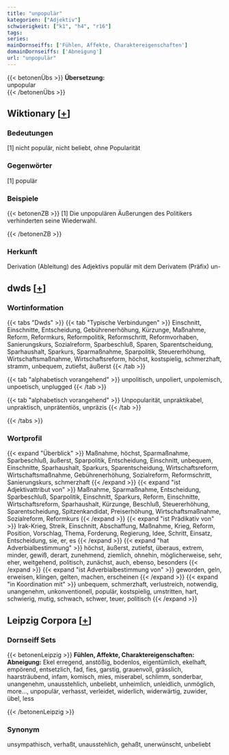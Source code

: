 ```yaml
---
title: "unpopulär"
kategorien: ["Adjektiv"]
schwierigkeit: ["k1", "h4", "r16"]
tags:
series:
mainDornseiffs: ['Fühlen, Affekte, Charaktereigenschaften']
domainDornseiffs: ['Abneigung']
url: "unpopulär"
---
```


{{< betonenÜbs >}}
**Übersetzung:**  
unpopular  
{{< /betonenÜbs >}}

## Wiktionary [[+](https://de.wiktionary.org/wiki/unpopulär)]

### Bedeutungen
[1] nicht populär, nicht beliebt, ohne Popularität  

### Gegenwörter
[1] populär  

### Beispiele
{{< betonenZB >}}
[1] Die unpopulären Äußerungen des Politikers verhinderten seine Wiederwahl.  

{{< /betonenZB >}}
### Herkunft
Derivation (Ableitung) des Adjektivs populär mit dem Derivatem (Präfix) un-  



## dwds [[+](https://www.dwds.de/wb/unpopulär)]

### Wortinformation
{{< tabs "Dwds" >}}
{{< tab "Typische Verbindungen" >}}
Einschnitt, Einschnitte, Entscheidung, Gebührenerhöhung, Kürzunge, Maßnahme, Reform, Reformkurs, Reformpolitik, Reformschritt, Reformvorhaben, Sanierungskurs, Sozialreform, Sparbeschluß, Sparen, Sparentscheidung, Sparhaushalt, Sparkurs, Sparmaßnahme, Sparpolitik, Steuererhöhung, Wirtschaftsmaßnahme, Wirtschaftsreform, höchst, kostspielig, schmerzhaft, stramm, unbequem, zutiefst, äußerst
{{< /tab >}}

{{< tab "alphabetisch vorangehend" >}}
unpolitisch, unpoliert, unpolemisch, unpoetisch, unplugged
{{< /tab >}}

{{< tab "alphabetisch vorangehend" >}}
Unpopularität, unpraktikabel, unpraktisch, unprätentiös, unpräzis
{{< /tab >}}

{{< /tabs >}}

### Wortprofil
{{< expand "Überblick" >}} Maßnahme, höchst, Sparmaßnahme, Sparbeschluß, äußerst, Sparpolitik, Entscheidung, Einschnitt, unbequem, Einschnitte, Sparhaushalt, Sparkurs, Sparentscheidung, Wirtschaftsreform, Wirtschaftsmaßnahme, Gebührenerhöhung, Sozialreform, Reformschritt, Sanierungskurs, schmerzhaft {{< /expand >}}
{{< expand "ist Adjektivattribut von" >}} Maßnahme, Sparmaßnahme, Entscheidung, Sparbeschluß, Sparpolitik, Einschnitt, Sparkurs, Reform, Einschnitte, Wirtschaftsreform, Sparhaushalt, Kürzunge, Beschluß, Steuererhöhung, Sparentscheidung, Spitzenkandidat, Preiserhöhung, Wirtschaftsmaßnahme, Sozialreform, Reformkurs {{< /expand >}}
{{< expand "ist Prädikativ von" >}} Irak-Krieg, Streik, Einschnitt, Abschaffung, Maßnahme, Krieg, Reform, Position, Vorschlag, Thema, Forderung, Regierung, Idee, Schritt, Einsatz, Entscheidung, sie, er, es {{< /expand >}}
{{< expand "hat Adverbialbestimmung" >}} höchst, äußerst, zutiefst, überaus, extrem, minder, gewiß, derart, zunehmend, ziemlich, ohnehin, möglicherweise, sehr, eher, weitgehend, politisch, zunächst, auch, ebenso, besonders {{< /expand >}}
{{< expand "ist Adverbialbestimmung von" >}} geworden, geln, erweisen, klingen, gelten, machen, erscheinen {{< /expand >}}
{{< expand "in Koordination mit" >}} unbequem, schmerzhaft, verlustreich, notwendig, unangenehm, unkonventionell, populär, kostspielig, umstritten, hart, schwierig, mutig, schwach, schwer, teuer, politisch {{< /expand >}}

## Leipzig Corpora [[+](https://corpora.uni-leipzig.de/en/res?word=unpopulär&corpusId=deu_newscrawl-public_2018)]

### Dornseiff Sets
{{< betonenLeipzig >}}
**Fühlen, Affekte, Charaktereigenschaften:**  
**Abneigung:** Ekel erregend, anstößig, bodenlos, eigentümlich, ekelhaft, empörend, entsetzlich, fad, fies, garstig, grauenvoll, grässlich, haarsträubend, infam, komisch, mies, miserabel, schlimm, sonderbar, unangenehm, unausstehlich, unbeliebt, unheimlich, unleidlich, unmöglich, more..., unpopulär, verhasst, verleidet, widerlich, widerwärtig, zuwider, übel, less  

{{< /betonenLeipzig >}}

### Synonym
unsympathisch, verhaßt, unausstehlich, gehaßt, unerwünscht, unbeliebt

